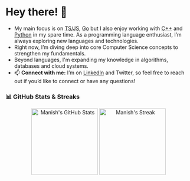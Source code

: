 # Hey there! 👋

- My main focus is on [TS/JS](https://www.typescriptlang.org/), [Go](https://go.dev/) but I also enjoy working with [C++](https://isocpp.org/) and [Python](https://www.python.org/) in my spare time. As a programming language enthusiast, I’m always exploring new languages and technologies.
- Right now, I’m diving deep into core Computer Science concepts to strengthen my fundamentals.
- Beyond languages, I'm expanding my knowledge in algorithms, databases and cloud systems.
- 📫 **Connect with me:** I’m on [LinkedIn](https://www.linkedin.com/in/manish-biswal-xd) and Twitter, so feel free to reach out if you’d like to connect or have any questions!
### 📊 GitHub Stats & Streaks  
<p align="center">
  <img src="https://github-readme-stats.vercel.app/api?username=iamanishx&show_icons=true&theme=radical" alt="Manish's GitHub Stats" height="180px"/>
  <img src="https://github-readme-streak-stats.herokuapp.com/?user=iamanishx&theme=radical" alt="Manish's Streak" height="180px"/>
</p>
